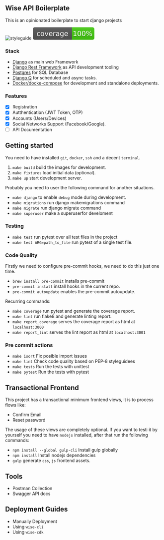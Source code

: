 ## Wise API Boilerplate

This is an opinionated boilerplate to start django projects

![styleguide](https://img.shields.io/badge/styleguide-flake8-blue)
![Coverage](web/badges/coverage.svg) 

### Stack

  * [Django](https://www.djangoproject.com/) as main web Framework
  * [Django Rest Framework](http://www.django-rest-framework.org/) as API development tooling
  * [Postgres](http://www.django-rest-framework.org/) for SQL Database
  * [Django Q](http://www.django-rest-framework.org/) for scheduled and async tasks.
  * [Docker/docke-compose](http://www.django-rest-framework.org/) for development and standalone deployments.


### Features
  - [x] Registration
  - [x] Autthentication (JWT Token, OTP)
  - [x] Accounts (Users/Devices)
  - [x] Social Networks Support (Facebook/Google).
  - [ ] API Documentation

## Getting started

You need to have installed `git`, `docker`, `ssh` and a decent `terminal`.

  1. `make build` build the images for development. 
  2. `make fixtures` load initial data (optional). 
  3. `make up` start development server.

Probably you need to user the following command for another situations. 

  * `make django` to enable `debug` mode during development.
  * `make migrations` run django makemigrations command
  * `make migrate` run django migrate command
  * `make superuser` make a superuserfor develoment

### Testing

* `make test` run pytest over all test files in the project
* `make test ARG=path_to_file` run pytest of a single test file.
  
### Code Quality
Firstly we need to configure pre-commit hooks, we need to do this just one time.
* `brew install pre-commit` installs pre-commit
* `pre-commit install` install hooks in the current repo.
* `pre-commit autoupdate` enables the pre-commit autoupdate.

Recurring commands:
* `make coverage` run pytest and generate the coverage report.
* `make lint` run flake8 and generate linting report.
* `make report_coverage` serves the coverage report as html at `localhost:3000`
* `make report_lint` serves the lint report as html at `localhost:3001`

### Pre commit actions
  * `make isort` Fix posible import issues
  * `make lint` Check code quality based on PEP-8 styleguidees
  * `make tests` Run the tests with unittest
  * `make pytest` Run the tests with pytest


## Transactional Frontend
This project has a transactional minimum frontend views, it is to process
flows like: 

 - Confirm Email
 - Reset password

The usage of these views are completely optional. If you want to testi it 
by yourself you need to have `nodejs` installed, after that run the 
following commands:
  * `npm install --global gulp-cli` Install gulp globally
  * `npm install` Install nodejs dependencies
  * `gulp` generate `css`, `js`  frontend assets.

## Tools
  - Postman Collection
  - Swagger API docs

## Deployment Guides
  - Manually Deployment
  - Using `wise-cli`
  - Using `wise-cdk`
